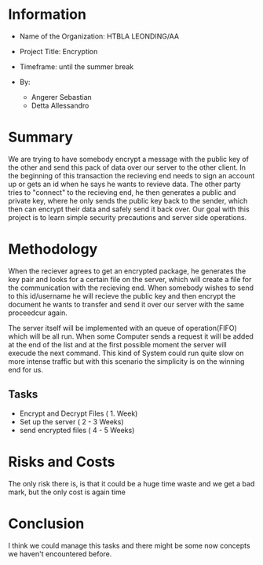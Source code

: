 # Information
- Name of the Organization: HTBLA LEONDING/AA

- Project Title: Encryption

- Timeframe: until the summer break

- By:
  - Angerer Sebastian
  - Detta Allessandro

# Summary

We are trying to have somebody encrypt a message with the public key of the other and send this pack of data over our server to the other client. In the beginning of this transaction the recieving end needs to sign an account up or gets an id when he says he wants to revieve data. The other party tries to "connect" to the recieving end, he then generates a public and private key, where he only sends the public key back to the sender, which then can encrypt their data and safely send it back over.
Our goal with this project is to learn simple security precautions and server side operations.

# Methodology

When the reciever agrees to get an encrypted package, he generates the key pair and looks for a certain file on the server, which will create a file for the communication with the recieving end. When somebody wishes to send to this id/username he will recieve the public key and then encrypt the document he wants to transfer and send it over our server with the same proceedcur again.

The server itself will be implemented with an queue of operation(FIFO) which will be all run. When some Computer sends a request it will be added at the end of the list and at the first possible moment the server will execude the next command. This kind of System could run quite slow on more intense traffic but with this scenario the simplicity is on the winning end for us.

## Tasks

- Encrypt and Decrypt Files ( 1. Week)
- Set up the server ( 2 - 3 Weeks)
- send encrypted files ( 4 - 5 Weeks)

# Risks and Costs

The only risk there is, is that it could be a huge time waste and we get a bad mark, but the only cost is again time

# Conclusion

I think we could manage this tasks and there might be some now concepts we haven't encountered before.
